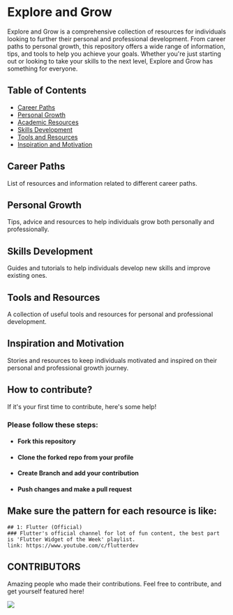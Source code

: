 # Explore and Grow

Explore and Grow is a comprehensive collection of resources for individuals looking to further their personal and professional development. From career paths to personal growth, this repository offers a wide range of information, tips, and tools to help you achieve your goals. Whether you're just starting out or looking to take your skills to the next level, Explore and Grow has something for everyone.

## Table of Contents
- [Career Paths](#career-paths)
- [Personal Growth](#personal-growth)
- [Academic Resources](#personal-growth)
- [Skills Development](#skills-development)
- [Tools and Resources](#tools-and-resources)
- [Inspiration and Motivation](#inspiration-and-motivation)

## Career Paths
List of resources and information related to different career paths.

## Personal Growth
Tips, advice and resources to help individuals grow both personally and professionally.

## Skills Development
Guides and tutorials to help individuals develop new skills and improve existing ones.

## Tools and Resources
A collection of useful tools and resources for personal and professional development.

## Inspiration and Motivation
Stories and resources to keep individuals motivated and inspired on their personal and professional growth journey.

## How to contribute?
If it's your first time to contribute, here's some help!
### Please follow these steps:
- #### Fork this repository
- #### Clone the forked repo from your profile
- #### Create Branch and add your contribution
- #### Push changes and make a pull request

## Make sure the pattern for each resource is like:
```
## 1: Flutter (Official)
### Flutter's official channel for lot of fun content, the best part is 'Flutter Widget of the Week' playlist.
link: https://www.youtube.com/c/flutterdev
```

## CONTRIBUTORS
Amazing people who made their contributions. Feel free to contribute, and get yourself featured here!

<a href="https://github.com/essaahmd/explore-and-grow/graphs/contributors">
  <img src="https://contrib.rocks/image?repo=essaahmd/explore-and-grow" />
</a>
